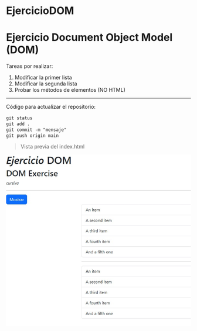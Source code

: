 <!-- https://commonmark.org/help/ -->
<!-- https://www.makeareadme.com -->

# EjercicioDOM
# Ejercicio Document Object Model (DOM)

Tareas por realizar:

1. Modificar la primer lista
2. Modificar la segunda lista
3. Probar los métodos de elementos (NO HTML)

---

Código para actualizar el repositorio:
```
git status
git add .
git commit -m "mensaje"
git push origin main
```

> Vista previa del index.html

![Index](https://raw.githubusercontent.com/FredyA13/EjercicioDOM/refs/heads/main/images/index.jpeg)